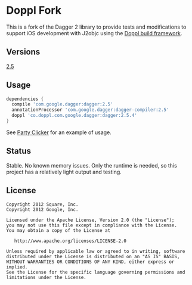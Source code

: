 # Doppl Fork

This is a fork of the Dagger 2 library to provide tests and modifications to support
iOS development with J2objc using the [Doppl build framework](http://doppl.co/).

## Versions

[2.5](https://github.com/doppllib/dagger/tree/dpv2.5)

## Usage

```groovy
dependencies {
  compile 'com.google.dagger:dagger:2.5'
  annotationProcessor 'com.google.dagger:dagger-compiler:2.5'
  doppl 'co.doppl.com.google.dagger:dagger:2.5.4'
}
```

See [Party Clicker](https://github.com/doppllib/PartyClickerSample) for an example of usage.

## Status

Stable. No known memory issues. Only the runtime is needed, so this project has a relatively light output and testing.

## License

    Copyright 2012 Square, Inc.
    Copyright 2012 Google, Inc.

    Licensed under the Apache License, Version 2.0 (the "License");
    you may not use this file except in compliance with the License.
    You may obtain a copy of the License at

       http://www.apache.org/licenses/LICENSE-2.0

    Unless required by applicable law or agreed to in writing, software
    distributed under the License is distributed on an "AS IS" BASIS,
    WITHOUT WARRANTIES OR CONDITIONS OF ANY KIND, either express or implied.
    See the License for the specific language governing permissions and
    limitations under the License.



[20api]: https://google.github.io/dagger/api/2.0/
[community]: https://plus.google.com/communities/111933036769103367883
[dagger-snap]: https://oss.sonatype.org/content/repositories/snapshots/com/google/dagger/
[databinding]: https://developer.android.com/topic/libraries/data-binding/
[gaktalk]: https://www.youtube.com/watch?v=oK_XtfXPkqw
[latestapi]: https://google.github.io/dagger/api/latest/
[mavenbadge-svg]: https://maven-badges.herokuapp.com/maven-central/com.google.dagger/dagger/badge.svg
[mavenbadge]: https://maven-badges.herokuapp.com/maven-central/com.google.dagger/dagger
[mavensearch]: http://search.maven.org/#search%7Cga%7C1%7Cg%3A%22com.google.dagger%22
[project]: http://github.com/google/dagger/
[proposal]: https://github.com/square/dagger/issues/366
[square]: http://github.com/square/dagger/
[squarecommunity]: https://plus.google.com/communities/109244258569782858265
[website]: https://google.github.io/dagger
